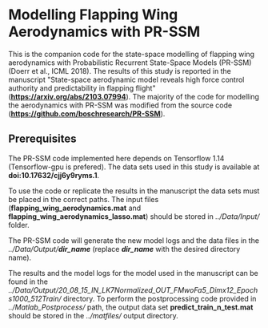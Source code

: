 # Modelling Flapping Wing Aerodynamics with PR-SSM
This is the companion code for the state-space modelling of flapping wing aerodynamics with Probabilistic Recurrent State-Space Models (PR-SSM) (Doerr et al., ICML 2018). The results of this study is reported in the manuscript "State-space aerodynamic model reveals high force control authority and predictability in flapping flight" (**https://arxiv.org/abs/2103.07994**). The majority of the code for modelling the aerodynamics with PR-SSM was modified from the source code (**https://github.com/boschresearch/PR-SSM**).

## Prerequisites
The PR-SSM code implemented here depends on Tensorflow 1.14 (Tensorflow-gpu is prefered). The data sets used in this study is available at **doi:10.17632/cjj6y9ryms.1**.

To use the code or replicate the results in the manuscript the data sets must be placed in the correct paths. The input files (**flapping_wing_aerodynamics.mat** and **flapping_wing_aerodynamics_lasso.mat**) should be stored in *../Data/Input/* folder. 

The PR-SSM code will generate the new model logs and the data files in the *../Data/Output/**dir_name*** (replace ***dir_name*** with the desired directory name).

The results and the model logs for the model used in the manuscript can be found in the *../Data/Output/20_08_15_IN_LK7Normalized_OUT_FMwoFa5_Dimx12_Epochs1000_512Train/* directory. To perform the postprocessing code provided in *../Matlab_Postprocess/* path, the output data set **predict_train_n_test.mat** should be stored in the *../matfiles/* output directory.


